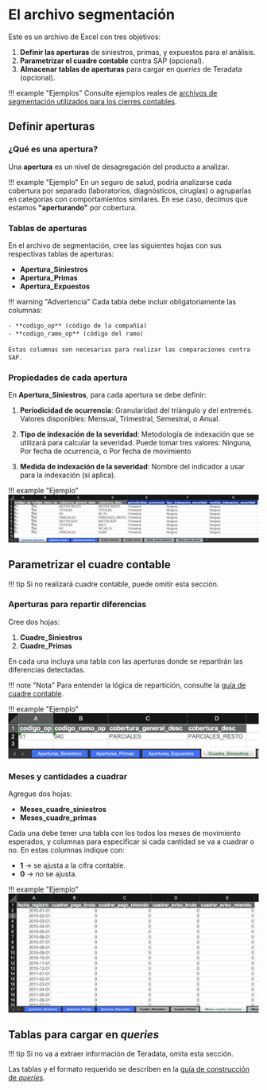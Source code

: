 # El archivo segmentación

Este es un archivo de Excel con tres objetivos:

1. **Definir las aperturas** de siniestros, primas, y expuestos para el análisis.
2. **Parametrizar el cuadre contable** contra SAP (opcional).
3. **Almacenar tablas de aperturas** para cargar en _queries_ de Teradata (opcional).

!!! example "Ejemplos"
    Consulte ejemplos reales de [archivos de segmentación utilizados para los cierres contables](https://github.com/sebastobone/app-analisis-siniestralidad/tree/main/data/).

## Definir aperturas

### ¿Qué es una apertura?

Una **apertura** es un nivel de desagregación del producto a analizar.

!!! example "Ejemplo"
    En un seguro de salud, podría analizarse cada cobertura por separado (laboratorios, diagnósticos, cirugías) o agruparlas en categorías con comportamientos similares. En ese caso, decimos que estamos **"aperturando"** por cobertura.

### Tablas de aperturas

En el archivo de segmentación, cree las siguientes hojas con sus respectivas tablas de aperturas:

- **Apertura_Siniestros**
- **Apertura_Primas**
- **Apertura_Expuestos**

!!! warning "Advertencia"
    Cada tabla debe incluir obligatoriamente las columnas:

    - **codigo_op** (código de la compañía)
    - **codigo_ramo_op** (código del ramo)

    Estas columnas son necesarias para realizar las comparaciones contra SAP.

### Propiedades de cada apertura

En **Apertura_Siniestros**, para cada apertura se debe definir:

1. **Periodicidad de ocurrencia**: Granularidad del triángulo y del entremés. Valores disponibles: Mensual, Trimestral, Semestral, o Anual.

2. **Tipo de indexación de la severidad**: Metodología de indexación que se utilizará para calcular la severidad. Puede tomar tres valores: Ninguna, Por fecha de ocurrencia, o Por fecha de movimiento

3. **Medida de indexación de la severidad**: Nombre del indicador a usar para la indexación (si aplica).

!!! example "Ejemplo"
    ![Ejemplo aperturas](assets/ejemplo_aperturas.png)

## Parametrizar el cuadre contable

!!! tip
    Si no realizará cuadre contable, puede omitir esta sección.

### Aperturas para repartir diferencias

Cree dos hojas:

1. **Cuadre_Siniestros**
2. **Cuadre_Primas**

En cada una incluya una tabla con las aperturas donde se repartirán las diferencias detectadas.

!!! note "Nota"
    Para entender la lógica de repartición, consulte la [guía de cuadre contable](../uso/controles.md#reparticion-de-diferencias-contables).

!!! example "Ejemplo"
    ![Ejemplo cuadre](assets/ejemplo_cuadre.png)

### Meses y cantidades a cuadrar

Agregue dos hojas:

- **Meses_cuadre_siniestros**  
- **Meses_cuadre_primas**

Cada una debe tener una tabla con los todos los meses de movimiento esperados, y columnas para especificar si cada cantidad se va a cuadrar o no. En estas columnas indique con:

- **1** → se ajusta a la cifra contable.  
- **0** → no se ajusta.

!!! example "Ejemplo"
    ![Ejemplo meses cuadre](assets/ejemplo_meses_cuadre.png)

## Tablas para cargar en _queries_

!!! tip
    Si no va a extraer información de Teradata, omita esta sección.

Las tablas y el formato requerido se describen en la [guía de construcción de _queries_](queries.md#desde-el-archivo-segmentacion-camino-complejo).
